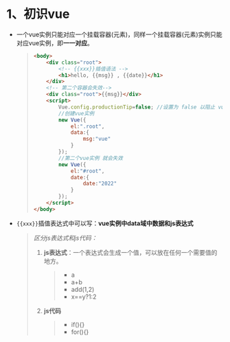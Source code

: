 # 1、初识vue

+ 一个vue实例只能对应一个挂载容器(元素)，同样一个挂载容器(元素)实例只能对应vue实例，即**一一对应**。

  > ```html
  > <body>
  >     <div class="root">
  >         <!-- {{xxx}}插值语法 -->
  >         <h1>hello, {{msg}} , {{date}}</h1>
  >     </div>
  >     <!-- 第二个容器会失效-->
  >     <div class="root">{{msg}}</div>
  >     <script>
  >         Vue.config.productionTip=false; //设置为 false 以阻止 vue 在启动时生成生产提示。
  >         //创建vue实例
  >         new Vue({
  >             el:".root",
  >             data:{
  >                 msg:"vue"
  >             }
  >         });
  >         //第二个vue实例 就会失效
  >         new Vue({
  >             el:"#root",
  >             date:{
  >                 date:"2022"
  >             }
  >         });
  >     </script>
  > </body>
  > ```

+ `{{xxx}}`插值表达式中可以写：**vue实例中data域中数据和js表达式**

  > *区分js表达式和js代码：*
  >
  > 1. **js表达式**：一个表达式会生成一个值，可以放在任何一个需要值的地方。
  >
  >    > + a
  >    > + a+b
  >    > + add(1,2)
  >    > + x==y?1:2
  >
  > 2. **js代码**
  >
  >    > + if(){}
  >    > + for(){}

